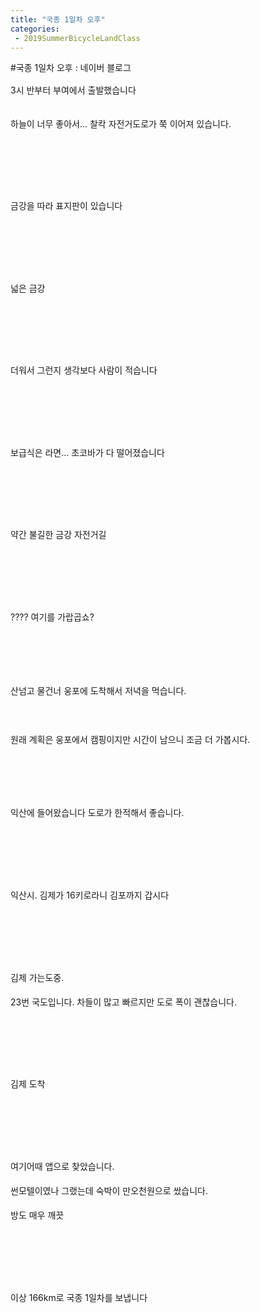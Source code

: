 ```yaml
---
title: "국종 1일차 오후"
categories:
 - 2019SummerBicycleLandClass
---
```

#국종 1일차 오후 : 네이버 블로그
<div class="wrap_rabbit pcol2 _param(1) _postViewArea221569468162" id="post-view221569468162">
<!-- Rabbit HTML --><div class="se-viewer se-theme-default" lang="ko-KR">
<!-- SE_DOC_HEADER_END -->
<div class="se-main-container">
<div class="se-component se-text se-l-default" id="SE-6053e430-963e-11e9-b9f7-73f0da87d933">
<div class="se-component-content">
<div class="se-section se-section-text se-l-default">
<div class="se-module se-module-text"><!-- SE-TEXT { --><p class="se-text-paragraph se-text-paragraph-align-" id="SE-91efdcfc-9640-11e9-b9f7-a3973fb7d2e5" style="line-height:1.8;"><span class="se-fs- se-ff-" id="SE-dba4938b-9640-11e9-b9f7-fdd9ce707b17" style="">3시 반부터 부여에서 출발했습니다</span></p><!-- } SE-TEXT --></div>
</div>
</div>
</div> <div class="se-component se-image se-l-default" id="SE-60503aa3-963e-11e9-b9f7-f77fb42c08ff">
<div class="se-component-content se-component-content-fit">
<div class="se-section se-section-image se-l-default se-section-align-">
<a class="se-module se-module-image __se_image_link __se_link" data-linkdata='{"id" : "SE-60503aa3-963e-11e9-b9f7-f77fb42c08ff", "src" : "https://postfiles.pstatic.net/MjAxOTA2MjRfMTUx/MDAxNTYxMzUzOTEzODk5.Tq58HujtMiBf8lcyjsvjx-cuYSmLQAczQXLhboghuz4g.ScUkXcajAULLlBRtHiqtqpRXFnW5groNeGMes-3KB5wg.JPEG.dls32208/20190623_145757.jpg", "linkUse" : "false", "link" : ""}' data-linktype="img" href="#" onclick="return false;" style=" ">
<img alt="" class="se-image-resource" data-height="1600" data-lazy-src="https://postfiles.pstatic.net/MjAxOTA2MjRfMTUx/MDAxNTYxMzUzOTEzODk5.Tq58HujtMiBf8lcyjsvjx-cuYSmLQAczQXLhboghuz4g.ScUkXcajAULLlBRtHiqtqpRXFnW5groNeGMes-3KB5wg.JPEG.dls32208/20190623_145757.jpg?type=w966" data-width="900" src="https://postfiles.pstatic.net/MjAxOTA2MjRfMTUx/MDAxNTYxMzUzOTEzODk5.Tq58HujtMiBf8lcyjsvjx-cuYSmLQAczQXLhboghuz4g.ScUkXcajAULLlBRtHiqtqpRXFnW5groNeGMes-3KB5wg.JPEG.dls32208/20190623_145757.jpg?type=w80_blur">
</img></a> </div>
</div>
</div> <div class="se-component se-text se-l-default" id="SE-634ba06d-963e-11e9-b9f7-470417fbdcfb">
<div class="se-component-content">
<div class="se-section se-section-text se-l-default">
<div class="se-module se-module-text"><!-- SE-TEXT { --><p class="se-text-paragraph se-text-paragraph-align-" id="SE-dba4e1ad-9640-11e9-b9f7-159b9fc42b3e" style="line-height:1.8;"><span class="se-fs- se-ff-" id="SE-dba4e1ac-9640-11e9-b9f7-350009fe85f1" style="">하늘이 너무 좋아서... 찰칵 자전거도로가 쭉 이어져 있습니다.</span></p><!-- } SE-TEXT --><!-- SE-TEXT { --><p class="se-text-paragraph se-text-paragraph-align-" id="SE-dba508bf-9640-11e9-b9f7-f5c4b2b48d67" style="line-height:1.8;"><span class="se-fs- se-ff-" id="SE-dba508be-9640-11e9-b9f7-5122c4b43559" style="">​</span></p><!-- } SE-TEXT --><!-- SE-TEXT { --><p class="se-text-paragraph se-text-paragraph-align-" id="SE-dba508c1-9640-11e9-b9f7-c3725edfdccb" style="line-height:1.8;"><span class="se-fs- se-ff-" id="SE-dba508c0-9640-11e9-b9f7-238c63ab7365" style="">​</span></p><!-- } SE-TEXT --></div>
</div>
</div>
</div> <div class="se-component se-image se-l-default" id="SE-605061b4-963e-11e9-b9f7-d32cb2652556">
<div class="se-component-content se-component-content-fit">
<div class="se-section se-section-image se-l-default se-section-align-">
<a class="se-module se-module-image __se_image_link __se_link" data-linkdata='{"id" : "SE-605061b4-963e-11e9-b9f7-d32cb2652556", "src" : "https://postfiles.pstatic.net/MjAxOTA2MjRfMjI1/MDAxNTYxMzUzOTIyNzM1.gXPzRW3c7wFk_pvLibo_eq5shSOrOxHtDd_zX9Q69QYg.-2v5rBEuEpq9k_S_OLf6rxtMv6LUbvZpV5_1SyJVYGAg.JPEG.dls32208/20190623_151516.jpg", "linkUse" : "false", "link" : ""}' data-linktype="img" href="#" onclick="return false;" style=" ">
<img alt="" class="se-image-resource" data-height="1600" data-lazy-src="https://postfiles.pstatic.net/MjAxOTA2MjRfMjI1/MDAxNTYxMzUzOTIyNzM1.gXPzRW3c7wFk_pvLibo_eq5shSOrOxHtDd_zX9Q69QYg.-2v5rBEuEpq9k_S_OLf6rxtMv6LUbvZpV5_1SyJVYGAg.JPEG.dls32208/20190623_151516.jpg?type=w966" data-width="900" src="https://postfiles.pstatic.net/MjAxOTA2MjRfMjI1/MDAxNTYxMzUzOTIyNzM1.gXPzRW3c7wFk_pvLibo_eq5shSOrOxHtDd_zX9Q69QYg.-2v5rBEuEpq9k_S_OLf6rxtMv6LUbvZpV5_1SyJVYGAg.JPEG.dls32208/20190623_151516.jpg?type=w80_blur">
</img></a> </div>
</div>
</div> <div class="se-component se-text se-l-default" id="SE-6ce5aa34-963e-11e9-b9f7-07be511cb85d">
<div class="se-component-content">
<div class="se-section se-section-text se-l-default">
<div class="se-module se-module-text"><!-- SE-TEXT { --><p class="se-text-paragraph se-text-paragraph-align-" id="SE-91f11584-9640-11e9-b9f7-b9c6463e2db6" style="line-height:1.8;"><span class="se-fs- se-ff-" id="SE-dba556e2-9640-11e9-b9f7-55e594df465d" style="">금강을 따라 표지판이 있습니다</span></p><!-- } SE-TEXT --><!-- SE-TEXT { --><p class="se-text-paragraph se-text-paragraph-align-" id="SE-dba57df4-9640-11e9-b9f7-174c57192158" style="line-height:1.8;"><span class="se-fs- se-ff-" id="SE-dba57df3-9640-11e9-b9f7-f912c9837321" style="">​</span></p><!-- } SE-TEXT --><!-- SE-TEXT { --><p class="se-text-paragraph se-text-paragraph-align-" id="SE-dba57df6-9640-11e9-b9f7-6bb87999bb1a" style="line-height:1.8;"><span class="se-fs- se-ff-" id="SE-dba57df5-9640-11e9-b9f7-dbce0d55689c" style="">​</span></p><!-- } SE-TEXT --></div>
</div>
</div>
</div> <div class="se-component se-image se-l-default" id="SE-605088c5-963e-11e9-b9f7-0fc13c3cf68b">
<div class="se-component-content se-component-content-fit">
<div class="se-section se-section-image se-l-default se-section-align-">
<a class="se-module se-module-image __se_image_link __se_link" data-linkdata='{"id" : "SE-605088c5-963e-11e9-b9f7-0fc13c3cf68b", "src" : "https://postfiles.pstatic.net/MjAxOTA2MjRfMjAg/MDAxNTYxMzUzOTI1OTk4.zckh9ynk5pvMvdbfNLfLsRTMKvqi_YOK7kVjov_l62Ig.tlnQw2UQH_cQdJxVFSSL2fnQUqIfKgqLG8UDuFTwbZkg.JPEG.dls32208/20190623_152146.jpg", "linkUse" : "false", "link" : ""}' data-linktype="img" href="#" onclick="return false;" style=" ">
<img alt="" class="se-image-resource" data-height="1600" data-lazy-src="https://postfiles.pstatic.net/MjAxOTA2MjRfMjAg/MDAxNTYxMzUzOTI1OTk4.zckh9ynk5pvMvdbfNLfLsRTMKvqi_YOK7kVjov_l62Ig.tlnQw2UQH_cQdJxVFSSL2fnQUqIfKgqLG8UDuFTwbZkg.JPEG.dls32208/20190623_152146.jpg?type=w966" data-width="900" src="https://postfiles.pstatic.net/MjAxOTA2MjRfMjAg/MDAxNTYxMzUzOTI1OTk4.zckh9ynk5pvMvdbfNLfLsRTMKvqi_YOK7kVjov_l62Ig.tlnQw2UQH_cQdJxVFSSL2fnQUqIfKgqLG8UDuFTwbZkg.JPEG.dls32208/20190623_152146.jpg?type=w80_blur">
</img></a> </div>
</div>
</div> <div class="se-component se-text se-l-default" id="SE-7363cd51-963e-11e9-b9f7-b3d03209092e">
<div class="se-component-content">
<div class="se-section se-section-text se-l-default">
<div class="se-module se-module-text"><!-- SE-TEXT { --><p class="se-text-paragraph se-text-paragraph-align-" id="SE-91f1b1ca-9640-11e9-b9f7-df066d8c27d5" style="line-height:1.8;"><span class="se-fs- se-ff-" id="SE-dba5f327-9640-11e9-b9f7-4b27d9c699dd" style="">넓은 금강</span></p><!-- } SE-TEXT --><!-- SE-TEXT { --><p class="se-text-paragraph se-text-paragraph-align-" id="SE-dba5f329-9640-11e9-b9f7-55b90088f0e9" style="line-height:1.8;"><span class="se-fs- se-ff-" id="SE-dba5f328-9640-11e9-b9f7-a96d0c30d8c3" style="">​</span></p><!-- } SE-TEXT --><!-- SE-TEXT { --><p class="se-text-paragraph se-text-paragraph-align-" id="SE-dba5f32b-9640-11e9-b9f7-6dba4c668ff6" style="line-height:1.8;"><span class="se-fs- se-ff-" id="SE-dba5f32a-9640-11e9-b9f7-8342c3ae5bbc" style="">​</span></p><!-- } SE-TEXT --></div>
</div>
</div>
</div> <div class="se-component se-image se-l-default" id="SE-605088c6-963e-11e9-b9f7-cfff0faafdd1">
<div class="se-component-content se-component-content-fit">
<div class="se-section se-section-image se-l-default se-section-align-">
<a class="se-module se-module-image __se_image_link __se_link" data-linkdata='{"id" : "SE-605088c6-963e-11e9-b9f7-cfff0faafdd1", "src" : "https://postfiles.pstatic.net/MjAxOTA2MjRfMTUg/MDAxNTYxMzUzOTI4NTA4.s8tY_BjN1OL40S2eyyUu_xpg4DNvhTeGxN8SIHid3aUg.3rT-2qoCW1BhkwKXnJ8iLulk-s13UVhFONZzYgeexNcg.JPEG.dls32208/20190623_161657.jpg", "linkUse" : "false", "link" : ""}' data-linktype="img" href="#" onclick="return false;" style=" ">
<img alt="" class="se-image-resource" data-height="506" data-lazy-src="https://postfiles.pstatic.net/MjAxOTA2MjRfMTUg/MDAxNTYxMzUzOTI4NTA4.s8tY_BjN1OL40S2eyyUu_xpg4DNvhTeGxN8SIHid3aUg.3rT-2qoCW1BhkwKXnJ8iLulk-s13UVhFONZzYgeexNcg.JPEG.dls32208/20190623_161657.jpg?type=w966" data-width="900" src="https://postfiles.pstatic.net/MjAxOTA2MjRfMTUg/MDAxNTYxMzUzOTI4NTA4.s8tY_BjN1OL40S2eyyUu_xpg4DNvhTeGxN8SIHid3aUg.3rT-2qoCW1BhkwKXnJ8iLulk-s13UVhFONZzYgeexNcg.JPEG.dls32208/20190623_161657.jpg?type=w80_blur">
</img></a> </div>
</div>
</div> <div class="se-component se-text se-l-default" id="SE-79ac3b7e-963e-11e9-b9f7-2389393234ed">
<div class="se-component-content">
<div class="se-section se-section-text se-l-default">
<div class="se-module se-module-text"><!-- SE-TEXT { --><p class="se-text-paragraph se-text-paragraph-align-" id="SE-91f22700-9640-11e9-b9f7-7b816baf9f81" style="line-height:1.8;"><span class="se-fs- se-ff-" id="SE-dba6685c-9640-11e9-b9f7-6d6d679aabd3" style="">더워서 그런지 생각보다 사람이 적습니다</span></p><!-- } SE-TEXT --><!-- SE-TEXT { --><p class="se-text-paragraph se-text-paragraph-align-" id="SE-dba6685e-9640-11e9-b9f7-a93ef80119eb" style="line-height:1.8;"><span class="se-fs- se-ff-" id="SE-dba6685d-9640-11e9-b9f7-cb71a9b7de9b" style="">​</span></p><!-- } SE-TEXT --><!-- SE-TEXT { --><p class="se-text-paragraph se-text-paragraph-align-" id="SE-dba66860-9640-11e9-b9f7-819805ba56a3" style="line-height:1.8;"><span class="se-fs- se-ff-" id="SE-dba6685f-9640-11e9-b9f7-73df3d965bb1" style="">​</span></p><!-- } SE-TEXT --></div>
</div>
</div>
</div> <div class="se-component se-image se-l-default" id="SE-6050afd7-963e-11e9-b9f7-b1b657c38bca">
<div class="se-component-content se-component-content-fit">
<div class="se-section se-section-image se-l-default se-section-align-">
<a class="se-module se-module-image __se_image_link __se_link" data-linkdata='{"id" : "SE-6050afd7-963e-11e9-b9f7-b1b657c38bca", "src" : "https://postfiles.pstatic.net/MjAxOTA2MjRfMjcx/MDAxNTYxMzUzOTMyMTM5.wdL-zEbS7BK4HT8ELJZ4uHpWcDJhfN1a_lO7ozcYtlQg.ArsqPq1iV7Yck1hsO5yc1WnCb8um6Csfl1pKCH9KTnMg.JPEG.dls32208/20190623_164504.jpg", "linkUse" : "false", "link" : ""}' data-linktype="img" href="#" onclick="return false;" style=" ">
<img alt="" class="se-image-resource" data-height="1600" data-lazy-src="https://postfiles.pstatic.net/MjAxOTA2MjRfMjcx/MDAxNTYxMzUzOTMyMTM5.wdL-zEbS7BK4HT8ELJZ4uHpWcDJhfN1a_lO7ozcYtlQg.ArsqPq1iV7Yck1hsO5yc1WnCb8um6Csfl1pKCH9KTnMg.JPEG.dls32208/20190623_164504.jpg?type=w966" data-width="900" src="https://postfiles.pstatic.net/MjAxOTA2MjRfMjcx/MDAxNTYxMzUzOTMyMTM5.wdL-zEbS7BK4HT8ELJZ4uHpWcDJhfN1a_lO7ozcYtlQg.ArsqPq1iV7Yck1hsO5yc1WnCb8um6Csfl1pKCH9KTnMg.JPEG.dls32208/20190623_164504.jpg?type=w80_blur"/>
</a> </div>
</div>
</div> <div class="se-component se-text se-l-default" id="SE-8ae4a6b5-963e-11e9-b9f7-37647180e575">
<div class="se-component-content">
<div class="se-section se-section-text se-l-default">
<div class="se-module se-module-text"><!-- SE-TEXT { --><p class="se-text-paragraph se-text-paragraph-align-" id="SE-91f29c36-9640-11e9-b9f7-3bc4e8c1aedf" style="line-height:1.8;"><span class="se-fs- se-ff-" id="SE-dba6b681-9640-11e9-b9f7-a3a503aa0ac2" style="">보급식은 라면... 초코바가 다 떨어졌습니다</span></p><!-- } SE-TEXT --><!-- SE-TEXT { --><p class="se-text-paragraph se-text-paragraph-align-" id="SE-dba6dd93-9640-11e9-b9f7-a95f4f3159cf" style="line-height:1.8;"><span class="se-fs- se-ff-" id="SE-dba6dd92-9640-11e9-b9f7-2d98dbfd5817" style="">​</span></p><!-- } SE-TEXT --><!-- SE-TEXT { --><p class="se-text-paragraph se-text-paragraph-align-" id="SE-dba6dd95-9640-11e9-b9f7-0922fc737d96" style="line-height:1.8;"><span class="se-fs- se-ff-" id="SE-dba6dd94-9640-11e9-b9f7-75a83f0143cd" style="">​</span></p><!-- } SE-TEXT --></div>
</div>
</div>
</div> <div class="se-component se-image se-l-default" id="SE-6050afd8-963e-11e9-b9f7-616ebb47a210">
<div class="se-component-content se-component-content-fit">
<div class="se-section se-section-image se-l-default se-section-align-">
<a class="se-module se-module-image __se_image_link __se_link" data-linkdata='{"id" : "SE-6050afd8-963e-11e9-b9f7-616ebb47a210", "src" : "https://postfiles.pstatic.net/MjAxOTA2MjRfMTIw/MDAxNTYxMzUzOTM2ODMy.p77VVnmZak3XrRB9Dotcie_pEeIWI6J7x5RfxZk26tcg.3M1KuOfSRIzwyUKVDCmY3Q-KFAiUKPP9rlPcvD2EkCcg.JPEG.dls32208/20190623_164641.jpg", "linkUse" : "false", "link" : ""}' data-linktype="img" href="#" onclick="return false;" style=" ">
<img alt="" class="se-image-resource" data-height="1600" data-lazy-src="https://postfiles.pstatic.net/MjAxOTA2MjRfMTIw/MDAxNTYxMzUzOTM2ODMy.p77VVnmZak3XrRB9Dotcie_pEeIWI6J7x5RfxZk26tcg.3M1KuOfSRIzwyUKVDCmY3Q-KFAiUKPP9rlPcvD2EkCcg.JPEG.dls32208/20190623_164641.jpg?type=w966" data-width="900" src="https://postfiles.pstatic.net/MjAxOTA2MjRfMTIw/MDAxNTYxMzUzOTM2ODMy.p77VVnmZak3XrRB9Dotcie_pEeIWI6J7x5RfxZk26tcg.3M1KuOfSRIzwyUKVDCmY3Q-KFAiUKPP9rlPcvD2EkCcg.JPEG.dls32208/20190623_164641.jpg?type=w80_blur"/>
</a> </div>
</div>
</div> <div class="se-component se-text se-l-default" id="SE-983ddb5c-963e-11e9-b9f7-cb033f9381d2">
<div class="se-component-content">
<div class="se-section se-section-text se-l-default">
<div class="se-module se-module-text"><!-- SE-TEXT { --><p class="se-text-paragraph se-text-paragraph-align-" id="SE-91f3116c-9640-11e9-b9f7-45d90ae0f938" style="line-height:1.8;"><span class="se-fs- se-ff-" id="SE-dba72bb6-9640-11e9-b9f7-8177ad448f4b" style="">약간 불길한 금강 자전거길</span></p><!-- } SE-TEXT --><!-- SE-TEXT { --><p class="se-text-paragraph se-text-paragraph-align-" id="SE-dba72bb8-9640-11e9-b9f7-a54612be3c2c" style="line-height:1.8;"><span class="se-fs- se-ff-" id="SE-dba72bb7-9640-11e9-b9f7-c18d81ce4e76" style="">​</span></p><!-- } SE-TEXT --><!-- SE-TEXT { --><p class="se-text-paragraph se-text-paragraph-align-" id="SE-dba72bba-9640-11e9-b9f7-612587c4c286" style="line-height:1.8;"><span class="se-fs- se-ff-" id="SE-dba72bb9-9640-11e9-b9f7-b51409ece6d5" style="">​</span></p><!-- } SE-TEXT --></div>
</div>
</div>
</div> <div class="se-component se-image se-l-default" id="SE-6050d6e9-963e-11e9-b9f7-c95a66e69136">
<div class="se-component-content se-component-content-fit">
<div class="se-section se-section-image se-l-default se-section-align-">
<a class="se-module se-module-image __se_image_link __se_link" data-linkdata='{"id" : "SE-6050d6e9-963e-11e9-b9f7-c95a66e69136", "src" : "https://postfiles.pstatic.net/MjAxOTA2MjRfMjAy/MDAxNTYxMzUzOTUyMTAx.jl--Bo_wF6Oqr1GH9s8MCfkb0sDdir6RAJRGf2ax-uMg.3prnem6ZfczcMYG322c-p6iGldlPi2nADtDUhrjadu0g.JPEG.dls32208/20190623_164903.jpg", "linkUse" : "false", "link" : ""}' data-linktype="img" href="#" onclick="return false;" style=" ">
<img alt="" class="se-image-resource" data-height="1600" data-lazy-src="https://postfiles.pstatic.net/MjAxOTA2MjRfMjAy/MDAxNTYxMzUzOTUyMTAx.jl--Bo_wF6Oqr1GH9s8MCfkb0sDdir6RAJRGf2ax-uMg.3prnem6ZfczcMYG322c-p6iGldlPi2nADtDUhrjadu0g.JPEG.dls32208/20190623_164903.jpg?type=w966" data-width="900" src="https://postfiles.pstatic.net/MjAxOTA2MjRfMjAy/MDAxNTYxMzUzOTUyMTAx.jl--Bo_wF6Oqr1GH9s8MCfkb0sDdir6RAJRGf2ax-uMg.3prnem6ZfczcMYG322c-p6iGldlPi2nADtDUhrjadu0g.JPEG.dls32208/20190623_164903.jpg?type=w80_blur"/>
</a> </div>
</div>
</div> <div class="se-component se-text se-l-default" id="SE-9891d1d1-963f-11e9-b9f7-51f2626525da">
<div class="se-component-content">
<div class="se-section se-section-text se-l-default">
<div class="se-module se-module-text"><!-- SE-TEXT { --><p class="se-text-paragraph se-text-paragraph-align-" id="SE-96c9a00a-9640-11e9-b9f7-4d7f26712afb" style="line-height:1.8;"><span class="se-fs- se-ff-" id="SE-dba7a0eb-9640-11e9-b9f7-0dbaeeb40aeb" style="">???? 여기를 가랍곱쇼?</span></p><!-- } SE-TEXT --><!-- SE-TEXT { --><p class="se-text-paragraph se-text-paragraph-align-" id="SE-96c9a00b-9640-11e9-b9f7-9d4c05477bf8" style="line-height:1.8;"><span class="se-fs- se-ff-" id="SE-dba7a0ec-9640-11e9-b9f7-c3b297398664" style="">​</span></p><!-- } SE-TEXT --><!-- SE-TEXT { --><p class="se-text-paragraph se-text-paragraph-align-" id="SE-96c9a00c-9640-11e9-b9f7-976052562a07" style="line-height:1.8;"><span class="se-fs- se-ff-" id="SE-dba7a0ed-9640-11e9-b9f7-f1f5c31f841e" style="">​</span></p><!-- } SE-TEXT --><!-- SE-TEXT { --><p class="se-text-paragraph se-text-paragraph-align-" id="SE-96c9a00d-9640-11e9-b9f7-938c62faf891" style="line-height:1.8;"><span class="se-fs- se-ff-" id="SE-dba7a0ee-9640-11e9-b9f7-b9b8b48bc717" style="">산넘고 물건너 웅포에 도착해서 저녁을 먹습니다.</span></p><!-- } SE-TEXT --><!-- SE-TEXT { --><p class="se-text-paragraph se-text-paragraph-align-" id="SE-96c9a00e-9640-11e9-b9f7-cf4ed00ea606" style="line-height:1.8;"><span class="se-fs- se-ff-" id="SE-dba7a0ef-9640-11e9-b9f7-8da1a46c0b49" style="">​</span></p><!-- } SE-TEXT --><!-- SE-TEXT { --><p class="se-text-paragraph se-text-paragraph-align-" id="SE-96c9a00f-9640-11e9-b9f7-0dfbd8e953a8" style="line-height:1.8;"><span class="se-fs- se-ff-" id="SE-dba7a0f0-9640-11e9-b9f7-0d65dbd4bc38" style="">원래 계획은 웅포에서 캠핑이지만 시간이 남으니 조금 더 가봅시다.</span></p><!-- } SE-TEXT --><!-- SE-TEXT { --><p class="se-text-paragraph se-text-paragraph-align-" id="SE-96c9a010-9640-11e9-b9f7-1f51ce8aadee" style="line-height:1.8;"><span class="se-fs- se-ff-" id="SE-dba7c801-9640-11e9-b9f7-93172d1d184b" style="">​</span></p><!-- } SE-TEXT --><!-- SE-TEXT { --><p class="se-text-paragraph se-text-paragraph-align-" id="SE-96c9a011-9640-11e9-b9f7-ed40ae9de239" style="line-height:1.8;"><span class="se-fs- se-ff-" id="SE-dba7c802-9640-11e9-b9f7-cb0c9c6da398" style="">​</span></p><!-- } SE-TEXT --><!-- SE-TEXT { --><p class="se-text-paragraph se-text-paragraph-align-" id="SE-91f3adc2-9640-11e9-b9f7-b5651d455b2f" style="line-height:1.8;"><span class="se-fs- se-ff-" id="SE-dba7c803-9640-11e9-b9f7-2d472ffa0112" style="">익산에 들어왔습니다 도로가 한적해서 좋습니다.</span></p><!-- } SE-TEXT --></div>
</div>
</div>
</div> <div class="se-component se-image se-l-default" id="SE-6050d6ea-963e-11e9-b9f7-4515aa9913ec">
<div class="se-component-content se-component-content-fit">
<div class="se-section se-section-image se-l-default se-section-align-">
<a class="se-module se-module-image __se_image_link __se_link" data-linkdata='{"id" : "SE-6050d6ea-963e-11e9-b9f7-4515aa9913ec", "src" : "https://postfiles.pstatic.net/MjAxOTA2MjRfNjUg/MDAxNTYxMzUzOTU3NTI1.d5c03w-vyRa1hVIELGug0kYWS6LYg2l6ghtd0SItSgAg.Osb4d5530gB92wOfBGFZ7qAqu79fKYIGKB3Shqmnyfog.JPEG.dls32208/20190623_183938.jpg", "linkUse" : "false", "link" : ""}' data-linktype="img" href="#" onclick="return false;" style=" ">
<img alt="" class="se-image-resource" data-height="1600" data-lazy-src="https://postfiles.pstatic.net/MjAxOTA2MjRfNjUg/MDAxNTYxMzUzOTU3NTI1.d5c03w-vyRa1hVIELGug0kYWS6LYg2l6ghtd0SItSgAg.Osb4d5530gB92wOfBGFZ7qAqu79fKYIGKB3Shqmnyfog.JPEG.dls32208/20190623_183938.jpg?type=w966" data-width="900" src="https://postfiles.pstatic.net/MjAxOTA2MjRfNjUg/MDAxNTYxMzUzOTU3NTI1.d5c03w-vyRa1hVIELGug0kYWS6LYg2l6ghtd0SItSgAg.Osb4d5530gB92wOfBGFZ7qAqu79fKYIGKB3Shqmnyfog.JPEG.dls32208/20190623_183938.jpg?type=w80_blur"/>
</a> </div>
</div>
</div> <div class="se-component se-text se-l-default" id="SE-f65ebb16-963f-11e9-b9f7-3366668153f5">
<div class="se-component-content">
<div class="se-section se-section-text se-l-default">
<div class="se-module se-module-text"><!-- SE-TEXT { --><p class="se-text-paragraph se-text-paragraph-align-" id="SE-96cbea04-9640-11e9-b9f7-7124d52a9607" style="line-height:1.8;"><span class="se-fs- se-ff-" id="SE-dba8d974-9640-11e9-b9f7-93e746b8cf2c" style="">​</span></p><!-- } SE-TEXT --><!-- SE-TEXT { --><p class="se-text-paragraph se-text-paragraph-align-" id="SE-96cbea05-9640-11e9-b9f7-b56503b62e3b" style="line-height:1.8;"><span class="se-fs- se-ff-" id="SE-dba8d975-9640-11e9-b9f7-85e8abe10de5" style="">​</span></p><!-- } SE-TEXT --><!-- SE-TEXT { --><p class="se-text-paragraph se-text-paragraph-align-" id="SE-91f422f8-9640-11e9-b9f7-cf08c0b44c6b" style="line-height:1.8;"><span class="se-fs- se-ff-" id="SE-dba8d976-9640-11e9-b9f7-c3a376e2dbeb" style="">익산시. 김제가 16키로라니 김포까지 갑시다</span></p><!-- } SE-TEXT --></div>
</div>
</div>
</div> <div class="se-component se-image se-l-default" id="SE-6050fdfb-963e-11e9-b9f7-8929f15b25e8">
<div class="se-component-content se-component-content-fit">
<div class="se-section se-section-image se-l-default se-section-align-">
<a class="se-module se-module-image __se_image_link __se_link" data-linkdata='{"id" : "SE-6050fdfb-963e-11e9-b9f7-8929f15b25e8", "src" : "https://postfiles.pstatic.net/MjAxOTA2MjRfMjQg/MDAxNTYxMzUzOTYwNTg0.TerR0WPfih71E6WJouvoXmw-viWjMyHsNxIE6dmYxeMg.ifCkBbdzkqbfFsNBnABzrTD0kmWgJIYP7tyxMsQq6Kgg.JPEG.dls32208/20190623_185700.jpg", "linkUse" : "false", "link" : ""}' data-linktype="img" href="#" onclick="return false;" style=" ">
<img alt="" class="se-image-resource" data-height="1600" data-lazy-src="https://postfiles.pstatic.net/MjAxOTA2MjRfMjQg/MDAxNTYxMzUzOTYwNTg0.TerR0WPfih71E6WJouvoXmw-viWjMyHsNxIE6dmYxeMg.ifCkBbdzkqbfFsNBnABzrTD0kmWgJIYP7tyxMsQq6Kgg.JPEG.dls32208/20190623_185700.jpg?type=w966" data-width="900" src="https://postfiles.pstatic.net/MjAxOTA2MjRfMjQg/MDAxNTYxMzUzOTYwNTg0.TerR0WPfih71E6WJouvoXmw-viWjMyHsNxIE6dmYxeMg.ifCkBbdzkqbfFsNBnABzrTD0kmWgJIYP7tyxMsQq6Kgg.JPEG.dls32208/20190623_185700.jpg?type=w80_blur"/>
</a> </div>
</div>
</div> <div class="se-component se-text se-l-default" id="SE-0980f3ff-9640-11e9-b9f7-2de8c2b5a735">
<div class="se-component-content">
<div class="se-section se-section-text se-l-default">
<div class="se-module se-module-text"><!-- SE-TEXT { --><p class="se-text-paragraph se-text-paragraph-align-" id="SE-96cde5d8-9640-11e9-b9f7-318aba3e027a" style="line-height:1.8;"><span class="se-fs- se-ff-" id="SE-dba92797-9640-11e9-b9f7-0774f5cb558a" style="">​</span></p><!-- } SE-TEXT --><!-- SE-TEXT { --><p class="se-text-paragraph se-text-paragraph-align-" id="SE-96cde5d9-9640-11e9-b9f7-918b7eb13a8e" style="line-height:1.8;"><span class="se-fs- se-ff-" id="SE-dba92798-9640-11e9-b9f7-d5241d1d000e" style="">​</span></p><!-- } SE-TEXT --><!-- SE-TEXT { --><p class="se-text-paragraph se-text-paragraph-align-" id="SE-96cde5da-9640-11e9-b9f7-7976e0adc62e" style="line-height:1.8;"><span class="se-fs- se-ff-" id="SE-dba92799-9640-11e9-b9f7-0d1d3478c642" style="">김제 가는도중.</span></p><!-- } SE-TEXT --><!-- SE-TEXT { --><p class="se-text-paragraph se-text-paragraph-align-" id="SE-91f4bf40-9640-11e9-b9f7-f9e4ea0c7502" style="line-height:1.8;"><span class="se-fs- se-ff-" id="SE-dba9279a-9640-11e9-b9f7-f3f2ded3cb2f" style="">23번 국도입니다. 차들이 많고 빠르지만 도로 폭이 괜찮습니다.</span></p><!-- } SE-TEXT --></div>
</div>
</div>
</div> <div class="se-component se-image se-l-default" id="SE-6050fdfc-963e-11e9-b9f7-ef8180e5350a">
<div class="se-component-content se-component-content-fit">
<div class="se-section se-section-image se-l-default se-section-align-">
<a class="se-module se-module-image __se_image_link __se_link" data-linkdata='{"id" : "SE-6050fdfc-963e-11e9-b9f7-ef8180e5350a", "src" : "https://postfiles.pstatic.net/MjAxOTA2MjRfMjMg/MDAxNTYxMzUzOTYyNDUz.u4JRKPPuk7nu5YecQ48U4_9g3uvYTGrTDLmUiGu4ko0g.biBpogsPGF0-jtNPu9Xto8MSN8HapShvrFoKMh2SRaAg.JPEG.dls32208/20190623_190745.jpg", "linkUse" : "false", "link" : ""}' data-linktype="img" href="#" onclick="return false;" style=" ">
<img alt="" class="se-image-resource" data-height="506" data-lazy-src="https://postfiles.pstatic.net/MjAxOTA2MjRfMjMg/MDAxNTYxMzUzOTYyNDUz.u4JRKPPuk7nu5YecQ48U4_9g3uvYTGrTDLmUiGu4ko0g.biBpogsPGF0-jtNPu9Xto8MSN8HapShvrFoKMh2SRaAg.JPEG.dls32208/20190623_190745.jpg?type=w966" data-width="900" src="https://postfiles.pstatic.net/MjAxOTA2MjRfMjMg/MDAxNTYxMzUzOTYyNDUz.u4JRKPPuk7nu5YecQ48U4_9g3uvYTGrTDLmUiGu4ko0g.biBpogsPGF0-jtNPu9Xto8MSN8HapShvrFoKMh2SRaAg.JPEG.dls32208/20190623_190745.jpg?type=w80_blur"/>
</a> </div>
</div>
</div> <div class="se-component se-text se-l-default" id="SE-0e714c3c-9640-11e9-b9f7-b1d13f065145">
<div class="se-component-content">
<div class="se-section se-section-text se-l-default">
<div class="se-module se-module-text"><!-- SE-TEXT { --><p class="se-text-paragraph se-text-paragraph-align-" id="SE-96d02fcd-9640-11e9-b9f7-293825667264" style="line-height:1.8;"><span class="se-fs- se-ff-" id="SE-dba975bb-9640-11e9-b9f7-dfd4ca432c1d" style="">​</span></p><!-- } SE-TEXT --><!-- SE-TEXT { --><p class="se-text-paragraph se-text-paragraph-align-" id="SE-96d02fce-9640-11e9-b9f7-df7787e49527" style="line-height:1.8;"><span class="se-fs- se-ff-" id="SE-dba99ccc-9640-11e9-b9f7-f90d2bef5f8c" style="">​</span></p><!-- } SE-TEXT --><!-- SE-TEXT { --><p class="se-text-paragraph se-text-paragraph-align-" id="SE-91f50d66-9640-11e9-b9f7-3bbf458916f5" style="line-height:1.8;"><span class="se-fs- se-ff-" id="SE-dba99ccd-9640-11e9-b9f7-7d64193ee8ef" style="">김제 도착</span></p><!-- } SE-TEXT --></div>
</div>
</div>
</div> <div class="se-component se-image se-l-default" id="SE-6050fdfd-963e-11e9-b9f7-998bb731e087">
<div class="se-component-content se-component-content-fit">
<div class="se-section se-section-image se-l-default se-section-align-">
<a class="se-module se-module-image __se_image_link __se_link" data-linkdata='{"id" : "SE-6050fdfd-963e-11e9-b9f7-998bb731e087", "src" : "https://postfiles.pstatic.net/MjAxOTA2MjRfMjI1/MDAxNTYxMzUzOTYzOTg4.QIAyn07XJLSG-ODoheacaMxojp7s1EaDpz5R9IEGGkkg.IzteCqKrBMzVfuox0WALLG4E5cH0B-yhC_NBSTTXBQcg.JPEG.dls32208/20190623_195927.jpg", "linkUse" : "false", "link" : ""}' data-linktype="img" href="#" onclick="return false;" style=" ">
<img alt="" class="se-image-resource" data-height="506" data-lazy-src="https://postfiles.pstatic.net/MjAxOTA2MjRfMjI1/MDAxNTYxMzUzOTYzOTg4.QIAyn07XJLSG-ODoheacaMxojp7s1EaDpz5R9IEGGkkg.IzteCqKrBMzVfuox0WALLG4E5cH0B-yhC_NBSTTXBQcg.JPEG.dls32208/20190623_195927.jpg?type=w966" data-width="900" src="https://postfiles.pstatic.net/MjAxOTA2MjRfMjI1/MDAxNTYxMzUzOTYzOTg4.QIAyn07XJLSG-ODoheacaMxojp7s1EaDpz5R9IEGGkkg.IzteCqKrBMzVfuox0WALLG4E5cH0B-yhC_NBSTTXBQcg.JPEG.dls32208/20190623_195927.jpg?type=w80_blur"/>
</a> </div>
</div>
</div> <div class="se-component se-text se-l-default" id="SE-44a24841-9640-11e9-b9f7-2fc0548fe88f">
<div class="se-component-content">
<div class="se-section se-section-text se-l-default">
<div class="se-module se-module-text"><!-- SE-TEXT { --><p class="se-text-paragraph se-text-paragraph-align-" id="SE-96d2edf1-9640-11e9-b9f7-c57a18d0335b" style="line-height:1.8;"><span class="se-fs- se-ff-" id="SE-dba9c3de-9640-11e9-b9f7-0b455f17a8e7" style="">​</span></p><!-- } SE-TEXT --><!-- SE-TEXT { --><p class="se-text-paragraph se-text-paragraph-align-" id="SE-96d2edf2-9640-11e9-b9f7-97a02e3d8b56" style="line-height:1.8;"><span class="se-fs- se-ff-" id="SE-dba9c3df-9640-11e9-b9f7-391ed648081a" style="">​</span></p><!-- } SE-TEXT --><!-- SE-TEXT { --><p class="se-text-paragraph se-text-paragraph-align-" id="SE-96d2edf3-9640-11e9-b9f7-7bcb855da391" style="line-height:1.8;"><span class="se-fs- se-ff-" id="SE-dba9eaf0-9640-11e9-b9f7-7b92f71f91e0" style="">여기어때 앱으로 찾았습니다.</span></p><!-- } SE-TEXT --><!-- SE-TEXT { --><p class="se-text-paragraph se-text-paragraph-align-" id="SE-96d2edf4-9640-11e9-b9f7-7fb03a1334aa" style="line-height:1.8;"><span class="se-fs- se-ff-" id="SE-dba9eaf1-9640-11e9-b9f7-53e18f06274a" style="">썬모텔이였나 그랬는데 숙박이 만오천원으로 쌌습니다.</span></p><!-- } SE-TEXT --><!-- SE-TEXT { --><p class="se-text-paragraph se-text-paragraph-align-" id="SE-91f582a0-9640-11e9-b9f7-f1d997a2bac5" style="line-height:1.8;"><span class="se-fs- se-ff-" id="SE-dba9eaf2-9640-11e9-b9f7-4b5b915e9d6f" style="">방도 매우 깨끗</span></p><!-- } SE-TEXT --></div>
</div>
</div>
</div> <div class="se-component se-image se-l-default" id="SE-6051250e-963e-11e9-b9f7-a592a66d3442">
<div class="se-component-content se-component-content-fit">
<div class="se-section se-section-image se-l-default se-section-align-">
<a class="se-module se-module-image __se_image_link __se_link" data-linkdata='{"id" : "SE-6051250e-963e-11e9-b9f7-a592a66d3442", "src" : "https://postfiles.pstatic.net/MjAxOTA2MjRfMTQz/MDAxNTYxMzUzOTY1Nzkx.eJ5MWxmsVNTeXnAsFu7FwEkDpDaW6Hipr2s8ExYoGS0g.o6EzZYV4wX_nMW60Og0D3MpKp4ROTtV2s0Xb6psnQpwg.JPEG.dls32208/20190623_210158.jpg", "linkUse" : "false", "link" : ""}' data-linktype="img" href="#" onclick="return false;" style=" ">
<img alt="" class="se-image-resource" data-height="506" data-lazy-src="https://postfiles.pstatic.net/MjAxOTA2MjRfMTQz/MDAxNTYxMzUzOTY1Nzkx.eJ5MWxmsVNTeXnAsFu7FwEkDpDaW6Hipr2s8ExYoGS0g.o6EzZYV4wX_nMW60Og0D3MpKp4ROTtV2s0Xb6psnQpwg.JPEG.dls32208/20190623_210158.jpg?type=w966" data-width="900" src="https://postfiles.pstatic.net/MjAxOTA2MjRfMTQz/MDAxNTYxMzUzOTY1Nzkx.eJ5MWxmsVNTeXnAsFu7FwEkDpDaW6Hipr2s8ExYoGS0g.o6EzZYV4wX_nMW60Og0D3MpKp4ROTtV2s0Xb6psnQpwg.JPEG.dls32208/20190623_210158.jpg?type=w80_blur"/>
</a> </div>
</div>
</div> <div class="se-component se-image se-l-default" id="SE-6051250f-963e-11e9-b9f7-35345cc6aa26">
<div class="se-component-content se-component-content-fit">
<div class="se-section se-section-image se-l-default se-section-align-">
<a class="se-module se-module-image __se_image_link __se_link" data-linkdata='{"id" : "SE-6051250f-963e-11e9-b9f7-35345cc6aa26", "src" : "https://postfiles.pstatic.net/MjAxOTA2MjRfNTQg/MDAxNTYxMzUzOTY3MTE1.uq-zWIK3zTAGPpdHMXLIXhuYivVDLO1Q8fGpwLYcH7Ig.0-nm3fjhfN417yHEg34YcT506j8tgLWmGF3FJYGX2Ekg.JPEG.dls32208/20190623_210205.jpg", "linkUse" : "false", "link" : ""}' data-linktype="img" href="#" onclick="return false;" style=" ">
<img alt="" class="se-image-resource" data-height="506" data-lazy-src="https://postfiles.pstatic.net/MjAxOTA2MjRfNTQg/MDAxNTYxMzUzOTY3MTE1.uq-zWIK3zTAGPpdHMXLIXhuYivVDLO1Q8fGpwLYcH7Ig.0-nm3fjhfN417yHEg34YcT506j8tgLWmGF3FJYGX2Ekg.JPEG.dls32208/20190623_210205.jpg?type=w966" data-width="900" src="https://postfiles.pstatic.net/MjAxOTA2MjRfNTQg/MDAxNTYxMzUzOTY3MTE1.uq-zWIK3zTAGPpdHMXLIXhuYivVDLO1Q8fGpwLYcH7Ig.0-nm3fjhfN417yHEg34YcT506j8tgLWmGF3FJYGX2Ekg.JPEG.dls32208/20190623_210205.jpg?type=w80_blur"/>
</a> </div>
</div>
</div> <div class="se-component se-text se-l-default" id="SE-6165dde0-9640-11e9-b9f7-39027909771b">
<div class="se-component-content">
<div class="se-section se-section-text se-l-default">
<div class="se-module se-module-text"><!-- SE-TEXT { --><p class="se-text-paragraph se-text-paragraph-align-" id="SE-96d64958-9640-11e9-b9f7-afa16b9d7624" style="line-height:1.8;"><span class="se-fs- se-ff-" id="SE-dbaa6023-9640-11e9-b9f7-09dcc4d4e10b" style="">​</span></p><!-- } SE-TEXT --><!-- SE-TEXT { --><p class="se-text-paragraph se-text-paragraph-align-" id="SE-96d64959-9640-11e9-b9f7-150c94ed9912" style="line-height:1.8;"><span class="se-fs- se-ff-" id="SE-dbaa6024-9640-11e9-b9f7-6bd6574ddd65" style="">​</span></p><!-- } SE-TEXT --><!-- SE-TEXT { --><p class="se-text-paragraph se-text-paragraph-align-" id="SE-91f645f6-9640-11e9-b9f7-f74c3f7d2366" style="line-height:1.8;"><span class="se-fs- se-ff-" id="SE-dbaa6025-9640-11e9-b9f7-cd3a1de77cf9" style="">이상 166km로 국종 1일차를 보냅니다</span></p><!-- } SE-TEXT --></div>
</div>
</div>
</div> </div>
</div>
</div>